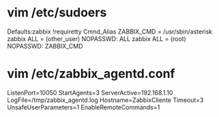# vim /etc/sudoers
Defaults:zabbix !requiretty
Cmnd_Alias ZABBIX_CMD = /usr/sbin/asterisk
zabbix   ALL = (other_user)  NOPASSWD: ALL
zabbix   ALL = (root)        NOPASSWD: ZABBIX_CMD

# vim /etc/zabbix_agentd.conf
ListenPort=10050
StartAgents=3
ServerActive=192.168.1.10
LogFile=/tmp/zabbix_agentd.log
Hostname=ZabbixCliente
Timeout=3
UnsafeUserParameters=1
EnableRemoteCommands=1